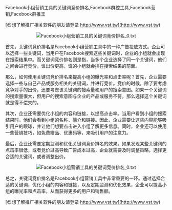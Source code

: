 Facebook小组营销工具的关键词竞价排名,Facebook群控工具,Facebook营销,Facebook群推王

[😍想了解推广相关软件的朋友请登录 http://www.vst.tw](http://www.vst.tw)

 <center><img src="https://vst.tw/MP4/tuiguang/png/2.png" alt="Facebook小组营销工具的关键词竞价排名_0.txt"></center>

首先，关键词竞价排名是Facebook小组营销工具中的一种广告投放方式。企业可以选择一些关键词，当用户在Facebook搜索这些关键词时，企业的小组就会出现在搜索结果中。而关键词竞价排名则是指，当多个企业选择了同一个关键词，他们之间会进行竞价，谁出价更高，谁的小组就会排在搜索结果的前面。

那么，如何使用关键词竞价排名来提高小组的曝光率和点击率呢？首先，企业需要选择一些与自己产品或服务相关的关键词，并进行竞价。竞价的时候，除了要考虑竞争对手的出价，还要考虑该关键词的搜索量和用户的搜索意图。如果一个关键词的搜索量很大，但用户的搜索意图与企业的产品或服务不符，那么选择这个关键词就是得不偿失的。

其次，企业还需要优化小组的内容和链接，以提高点击率。当用户看到小组的搜索结果时，他们会看到小组的名称、简介和链接。因此，企业需要让这些内容能够吸引用户的眼球，并让他们想要点击进入小组了解更多信息。同时，企业还可以使用一些营销技巧，如免费赠品、优惠码等，来吸引用户的注意力。

最后，企业还需要定期监测和优化关键词竞价排名的效果。如果发现某些关键词的点击率很低，或者竞价过高导致广告成本过高，企业就需要及时调整策略，选择更合适的关键词，或者调整出价。

 <center><img src="https://vst.tw/MP4/tuiguang/png/1.png" alt="Facebook小组营销工具的关键词竞价排名_0.txt"></center>

总之，关键词竞价排名是Facebook小组营销工具中非常重要的一环。通过选择合适的关键词，优化小组的内容和链接，以及定期监测和优化效果，企业可以提高小组的曝光率和点击率，从而获得更多的用户和销售额。

[😍想了解推广相关软件的朋友请登录 http://www.vst.tw](http://www.vst.tw)



